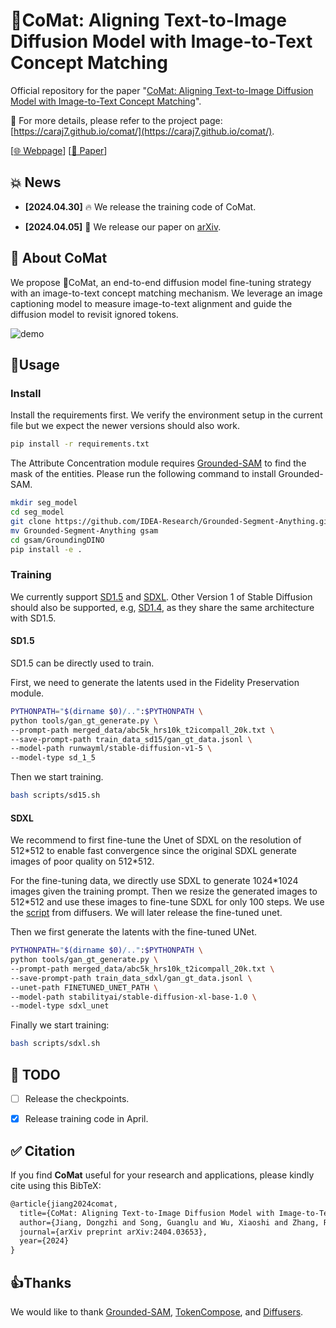 # 💫CoMat: Aligning Text-to-Image Diffusion Model with Image-to-Text Concept Matching

Official repository for the paper "[CoMat: Aligning Text-to-Image Diffusion Model with Image-to-Text Concept Matching](https://arxiv.org/pdf/2404.03653.pdf)".

🌟 For more details, please refer to the project page: [https://caraj7.github.io/comat/](https://caraj7.github.io/comat/).

[[🌐 Webpage](https://caraj7.github.io/comat/)] [[📖 Paper](https://arxiv.org/pdf/2404.03653.pdf)] 




## 💥 News

- **[2024.04.30]** 🔥 We release the training code of CoMat.

- **[2024.04.05]** 🚀 We release our paper on [arXiv](https://arxiv.org/pdf/2404.03653.pdf).

  

## 👀 About CoMat

We propose 💫CoMat, an end-to-end diffusion model fine-tuning strategy with an image-to-text concept matching mechanism. We leverage an image captioning model to measure image-to-text alignment and guide the diffusion model to revisit ignored tokens.

![demo](fig/demo.png)

## 🔨Usage

### Install

Install the requirements first. We verify the environment setup in the current file but we expect the newer versions should also work.

```bash
pip install -r requirements.txt
```

The Attribute Concentration module requires [Grounded-SAM](https://github.com/IDEA-Research/Grounded-Segment-Anything) to find the mask of the entities. Please run the following command to install Grounded-SAM.

```bash
mkdir seg_model
cd seg_model
git clone https://github.com/IDEA-Research/Grounded-Segment-Anything.git
mv Grounded-Segment-Anything gsam
cd gsam/GroundingDINO
pip install -e .
```



### Training

We currently support [SD1.5](https://huggingface.co/runwayml/stable-diffusion-v1-5) and [SDXL](https://huggingface.co/stabilityai/stable-diffusion-xl-base-1.0). Other Version 1 of Stable Diffusion should also be supported, e.g, [SD1.4](https://huggingface.co/CompVis/stable-diffusion-v1-4), as they share the same architecture with SD1.5.

#### SD1.5

SD1.5 can be directly used to train.

First, we need to generate the latents used in the Fidelity Preservation module.

```bash
PYTHONPATH="$(dirname $0)/..":$PYTHONPATH \
python tools/gan_gt_generate.py \
--prompt-path merged_data/abc5k_hrs10k_t2icompall_20k.txt \
--save-prompt-path train_data_sd15/gan_gt_data.jsonl \
--model-path runwayml/stable-diffusion-v1-5 \
--model-type sd_1_5
```

Then we start training.

```bash
bash scripts/sd15.sh
```

#### SDXL

We recommend to first fine-tune the Unet of SDXL on the resolution of 512\*512 to enable fast convergence  since the original SDXL generate images of poor quality on 512\*512. 

For the fine-tuning data, we directly use SDXL to generate 1024\*1024 images given the training prompt. Then we resize the generated images to 512\*512 and use these images to fine-tune SDXL for only 100 steps. We use the [script](https://github.com/huggingface/diffusers/blob/main/examples/text_to_image/train_text_to_image_sdxl.py) from diffusers. We will later release the fine-tuned unet.

Then we first generate the latents with the fine-tuned UNet.

```bash
PYTHONPATH="$(dirname $0)/..":$PYTHONPATH \
python tools/gan_gt_generate.py \
--prompt-path merged_data/abc5k_hrs10k_t2icompall_20k.txt \
--save-prompt-path train_data_sdxl/gan_gt_data.jsonl \
--unet-path FINETUNED_UNET_PATH \
--model-path stabilityai/stable-diffusion-xl-base-1.0 \
--model-type sdxl_unet
```

Finally we start training:

```bash
bash scripts/sdxl.sh
```



## 📌 TODO

- [ ] Release the checkpoints.

- [x] Release training code in April.

  

## :white_check_mark: Citation

If you find **CoMat** useful for your research and applications, please kindly cite using this BibTeX:

```latex
@article{jiang2024comat,
  title={CoMat: Aligning Text-to-Image Diffusion Model with Image-to-Text Concept Matching},
  author={Jiang, Dongzhi and Song, Guanglu and Wu, Xiaoshi and Zhang, Renrui and Shen, Dazhong and Zong, Zhuofan and Liu, Yu and Li, Hongsheng},
  journal={arXiv preprint arXiv:2404.03653},
  year={2024}
}
```



## 👍Thanks

We would like to thank [Grounded-SAM](https://github.com/IDEA-Research/Grounded-Segment-Anything), [TokenCompose](https://github.com/mlpc-ucsd/TokenCompose), and [Diffusers](https://github.com/huggingface/diffusers).
